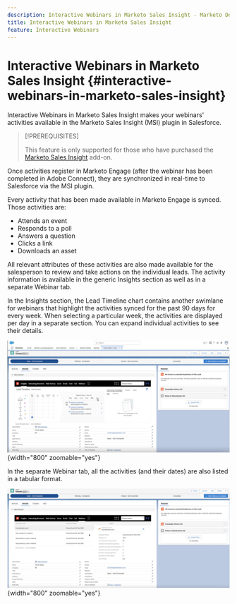 ```yaml
---
description: Interactive Webinars in Marketo Sales Insight - Marketo Docs - Product Documentation
title: Interactive Webinars in Marketo Sales Insight
feature: Interactive Webinars
---
```

# Interactive Webinars in Marketo Sales Insight {#interactive-webinars-in-marketo-sales-insight}

Interactive Webinars in Marketo Sales Insight makes your webinars' activities available in the Marketo Sales Insight (MSI) plugin in Salesforce.

>[!PREREQUISITES]
>
>This feature is only supported for those who have purchased the [Marketo Sales Insight](https://business.adobe.com/products/marketo/sales-intelligence-engagement.html) add-on.

Once activities register in Marketo Engage (after the webinar has been completed in Adobe Connect), they are synchronized in real-time to Salesforce via the MSI plugin.

Every activity that has been made available in Marketo Engage is synced. Those activities are:

* Attends an event
* Responds to a poll
* Answers a question
* Clicks a link
* Downloads an asset

All relevant attributes of these activities are also made available for the salesperson to review and take actions on the individual leads. The activity information is available in the generic Insights section as well as in a separate Webinar tab.

In the Insights section, the Lead Timeline chart contains another swimlane for webinars that highlight the activities synced for the past 90 days for every week. When selecting a particular week, the activities are displayed per day in a separate section. You can expand individual activities to see their details.

![](assets/msi-iw-1.png){width="800" zoomable="yes"}

In the separate Webinar tab, all the activities (and their dates) are also listed in a tabular format.

![](assets/msi-iw-2.png){width="800" zoomable="yes"}
